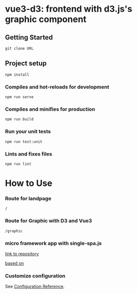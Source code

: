 # vue3-d3: frontend with d3.js's graphic component

## Getting Started
```
git clone URL
```


## Project setup
```
npm install
```

### Compiles and hot-reloads for development
```
npm run serve
```

### Compiles and minifies for production
```
npm run build
```

### Run your unit tests
```
npm run test:unit
```

### Lints and fixes files
```
npm run lint

```

# How to Use

### Route for landpage
```
/

```
### Route for Graphic with D3 and Vue3
```
/graphic 

```

### micro framework app with single-spa.js
[link to repository](https://github.com/hkmgosu/admetricks-root-app)


[based on](https://medium.com/bb-tutorials-and-thoughts/how-to-implement-micro-frontend-architecture-with-angular-e6828a0a049c)

### Customize configuration
See [Configuration Reference](https://cli.vuejs.org/config/).
